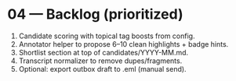 # 04 — Backlog (prioritized)
1) Candidate scoring with topical tag boosts from config.
2) Annotator helper to propose 6–10 clean highlights + badge hints.
3) Shortlist section at top of candidates/YYYY-MM.md.
4) Transcript normalizer to remove dupes/fragments.
5) Optional: export outbox draft to .eml (manual send).
